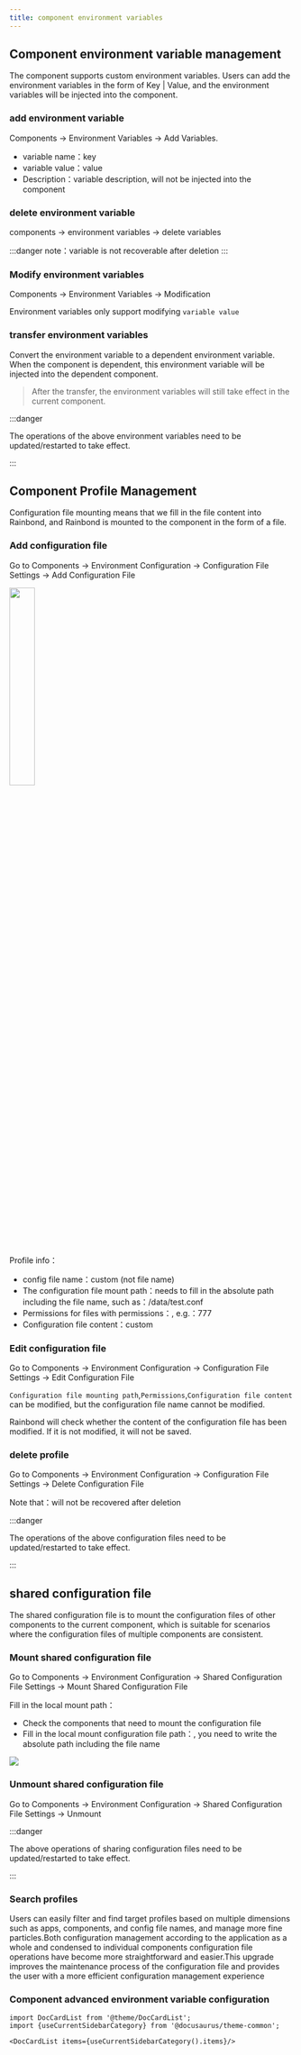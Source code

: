 ```yaml
---
title: component environment variables
---
```


## Component environment variable management

The component supports custom environment variables. Users can add the environment variables in the form of Key | Value, and the environment variables will be injected into the component.

### add environment variable

Components -> Environment Variables -> Add Variables.

- variable name：key
- variable value：value
- Description：variable description, will not be injected into the component

### delete environment variable

components -> environment variables -> delete variables

:::danger
note：variable is not recoverable after deletion
:::

### Modify environment variables

Components -> Environment Variables -> Modification

Environment variables only support modifying `variable value`

### transfer environment variables

Convert the environment variable to a dependent environment variable. When the component is dependent, this environment variable will be injected into the dependent component.

> After the transfer, the environment variables will still take effect in the current component.

:::danger

The operations of the above environment variables need to be updated/restarted to take effect.

:::

## Component Profile Management

Configuration file mounting means that we fill in the file content into Rainbond, and Rainbond is mounted to the component in the form of a file.

### Add configuration file

Go to Components -> Environment Configuration -> Configuration File Settings -> Add Configuration File

<img src="https://static.goodrain.com/docs/5.6/use-manual/component-manage/env/configmap.png" width="30%" />

Profile info：

- config file name：custom (not file name)
- The configuration file mount path：needs to fill in the absolute path including the file name, such as：/data/test.conf
- Permissions for files with permissions：, e.g.：777
- Configuration file content：custom

### Edit configuration file

Go to Components -> Environment Configuration -> Configuration File Settings -> Edit Configuration File

`Configuration file mounting path`,`Permissions`,`Configuration file content` can be modified, but the configuration file name cannot be modified.

Rainbond will check whether the content of the configuration file has been modified. If it is not modified, it will not be saved.

### delete profile

Go to Components -> Environment Configuration -> Configuration File Settings -> Delete Configuration File

Note that：will not be recovered after deletion

:::danger

The operations of the above configuration files need to be updated/restarted to take effect.

:::

## shared configuration file

The shared configuration file is to mount the configuration files of other components to the current component, which is suitable for scenarios where the configuration files of multiple components are consistent.

### Mount shared configuration file

Go to Components -> Environment Configuration -> Shared Configuration File Settings -> Mount Shared Configuration File

Fill in the local mount path：

- Check the components that need to mount the configuration file
- Fill in the local mount configuration file path：, you need to write the absolute path including the file name

![](https://static.goodrain.com/docs/5.6/use-manual/component-manage/env/share-configmap.png)

### Unmount shared configuration file

Go to Components -> Environment Configuration -> Shared Configuration File Settings -> Unmount

:::danger

The above operations of sharing configuration files need to be updated/restarted to take effect.

:::

### Search profiles

Users can easily filter and find target profiles based on multiple dimensions such as apps, components, and config file names, and manage more fine particles.Both configuration management according to the application as a whole and condensed to individual components configuration file operations have become more straightforward and easier.This upgrade improves the maintenance process of the configuration file and provides the user with a more efficient configuration management experience

### Component advanced environment variable configuration

```mdx-code-block
import DocCardList from '@theme/DocCardList';
import {useCurrentSidebarCategory} from '@docusaurus/theme-common';

<DocCardList items={useCurrentSidebarCategory().items}/>
```
